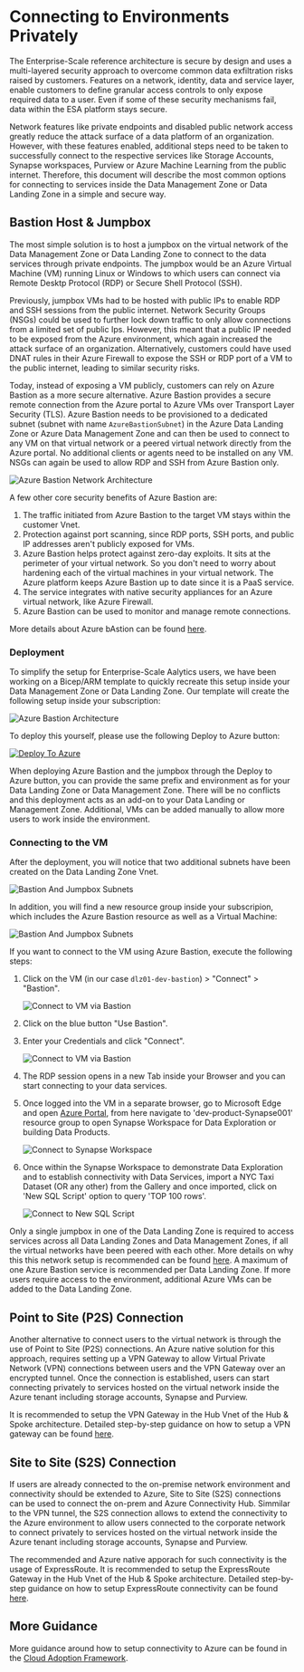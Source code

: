 # Connecting to Environments Privately

The Enterprise-Scale reference architecture is secure by design and uses a multi-layered security approach to overcome common data exfiltration risks raised by customers. Features on a network, identity, data and service layer, enable customers to define granular access controls to only expose required data to a user. Even if some of these security mechanisms fail, data within the ESA platform stays secure.

Network features like private endpoints and disabled public network access greatly reduce the attack surface of a data platform of an organization. However, with these features enabled, additional steps need to be taken to successfully connect to the respective services like Storage Accounts, Synapse workspaces, Purview or Azure Machine Learning from the public internet. Therefore, this document will describe the most common options for connecting to services inside the Data Management Zone or Data Landing Zone in a simple and secure way.

## Bastion Host & Jumpbox

The most simple solution is to host a jumpbox on the virtual network of the Data Management Zone or Data Landing Zone to connect to the data services through private endpoints. The jumpbox would be an Azure Virtual Machine (VM) running Linux or Windows to which users can connect via Remote Desktp Protocol (RDP) or Secure Shell Protocol (SSH).

Previously, jumpbox VMs had to be hosted with public IPs to enable RDP and SSH sessions from the public internet. Network Security Groups (NSGs) could be used to further lock down traffic to only allow connections from a limited set of public Ips. However, this meant that a public IP needed to be exposed from the Azure environment, which again increased the attack surface of an organization. Alternatively, customers could have used DNAT rules in their Azure Firewall to expose the SSH or RDP port of a VM to the public internet, leading to similar security risks.

Today, instead of exposing a VM publicly, customers can rely on Azure Bastion as a more secure alternative. Azure Bastion provides a secure remote connection from the Azure portal to Azure VMs over Transport Layer Security (TLS). Azure Bastion needs to be provisioned to a dedicated subnet (subnet with name `AzureBastionSubnet`) in the Azure Data Landing Zone or Azure Data Management Zone and can then be used to connect to any VM on that virtual network or a peered virtual network directly from the Azure portal. No additional clients or agents need to be installed on any VM. NSGs can again be used to allow RDP and SSH from Azure Bastion only.

![Azure Bastion Network Architecture](/docs/images/AzureBastionNetworkArchitecture.png)

A few other core security benefits of Azure Bastion are:

1. The traffic initiated from Azure Bastion to the target VM stays within the customer Vnet.
2. Protection against port scanning, since RDP ports, SSH ports, and public IP addresses aren't publicly exposed for VMs.
3. Azure Bastion helps protect against zero-day exploits. It sits at the perimeter of your virtual network. So you don't need to worry about hardening each of the virtual machines in your virtual network. The Azure platform keeps Azure Bastion up to date since it is a PaaS service.
4. The service integrates with native security appliances for an Azure virtual network, like Azure Firewall.
5. Azure Bastion can be used to monitor and manage remote connections.

More details about Azure bAstion can be found [here](https://docs.microsoft.com/en-us/azure/bastion/bastion-overview).

### Deployment

To simplify the setup for Enterprise-Scale Aalytics users, we have been working on a Bicep/ARM template to quickly recreate this setup inside your Data Management Zone or Data Landing Zone. Our template will create the following setup inside your subscription:

![Azure Bastion Architecture](/docs/images/AzureBastionArchitecture.png)

To deploy this yourself, please use the following Deploy to Azure button:

[![Deploy To Azure](https://aka.ms/deploytoazurebutton)](https://portal.azure.com/#blade/Microsoft_Azure_CreateUIDef/CustomDeploymentBlade/uri/https%3A%2F%2Fraw.githubusercontent.com%2FAzure%2Fdata-management-zone%2Fmain%2Fdocs%2Freference%2Fbastionhost%2Fmain.json/uiFormDefinitionUri/https%3A%2F%2Fraw.githubusercontent.com%2FAzure%2Fdata-management-zone%2Fmain%2Fdocs%2Freference%2Fbastionhost%2Fportal.json)

When deploying Azure Bastion and the jumpbox through the Deploy to Azure button, you can provide the same prefix and environment as for your Data Landing Zone or Data Management Zone. There will be no conflicts and this deployment acts as an add-on to your Data Landing or Management Zone. Additional, VMs can be added manually to allow more users to work inside the environment.

### Connecting to the VM

After the deployment, you will notice that two additional subnets have been created on the Data Landing Zone Vnet.

![Bastion And Jumpbox Subnets](/docs/images/AzureBastionSubnets.png)

In addition, you will find a new resource group inside your subscripion, which includes the Azure Bastion resource as well as a Virtual Machine:

![Bastion And Jumpbox Subnets](/docs/images/AzureBastionResourceGroup.png)

If you want to connect to the VM using Azure Bastion, execute the following steps:

1. Click on the VM (in our case `dlz01-dev-bastion`) > "Connect" > "Bastion".

    ![Connect to VM via Bastion](/docs/images/AzureBastionConnectToVm.png)

2. Click on the blue button "Use Bastion".
3. Enter your Credentials and click "Connect".

    ![Connect to VM via Bastion](/docs/images/AzureBastionEnterCredentials.png)

4. The RDP session opens in a  new Tab inside your Browser and you can start connecting to your data services.
5. Once logged into the VM in a separate browser, go to Microsoft Edge and open [Azure Portal](https://portal.azure.com/), from here navigate to 'dev-product-Synapse001' resource group to open Synapse Workspace for Data Exploration or building Data Products.

    ![Connect to Synapse Workspace](/docs/images/dev-shared-product-synapse.png)

6. Once within the Synapse Workspace to demonstrate Data Exploration and to establish connectivity with Data Services, import a NYC Taxi Dataset (OR any other) from the Gallery and once imported, click on 'New SQL Script' option to query 'TOP 100 rows'.

    ![Connect to New SQL Script](/docs/images/new-sql-script.png)

Only a single jumpbox in one of the Data Landing Zone is required to access services across all Data Landing Zones and Data Management Zones, if all the virtual networks have been peered with each other. More details on why this this network setup is recommended can be found [here](/docs/guidance/EnterpriseScaleAnalytics-NetworkArchitecture.md). A maximum of one Azure Bastion service is recommended per Data Landing Zone. If more users require access to the environment, additional Azure VMs can be added to the Data Landing Zone.

## Point to Site (P2S) Connection

Another alternative to connect users to the virtual network is through the use of Point to Site (P2S) connections. An Azure native solution for this approach, requires setting up a VPN Gateway to allow Virtual Private Network (VPN) connections between users and the VPN Gateway over an encrypted tunnel. Once the connection is established, users can start connecting privately to services hosted on the virtual network inside the Azure tenant including storage accounts, Synapse and Purview.

It is recommended to setup the VPN Gateway in the Hub Vnet of the Hub & Spoke architecture. Detailed step-by-step guidance on how to setup a VPN gateway can be found [here](https://docs.microsoft.com/en-us/azure/vpn-gateway/tutorial-create-gateway-portal).

## Site to Site (S2S) Connection

If users are already connected to the on-premise network environment and connectivity should be extended to Azure, Site to Site (S2S) connections can be used to connect the on-prem and Azure Connectivity Hub. Simmilar to the VPN tunnel, the S2S connection allows to extend the connectivity to the Azure environment to allow users connected to the corporate network to connect privately to services hosted on the virtual network inside the Azure tenant including storage accounts, Synapse and Purview.

The recommended and Azure native apporach for such connectivity is the usage of ExpressRoute. It is recommended to setup the ExpressRoute Gateway in the Hub Vnet of the Hub & Spoke architecture. Detailed step-by-step guidance on how to setup ExpressRoute connectivity can be found [here](https://docs.microsoft.com/en-us/azure/expressroute/expressroute-howto-routing-portal-resource-manager).

## More Guidance

More guidance around how to setup connectivity to Azure can be found in the [Cloud Adoption Framework](https://docs.microsoft.com/en-us/azure/cloud-adoption-framework/ready/azure-best-practices/connectivity-to-azure).
